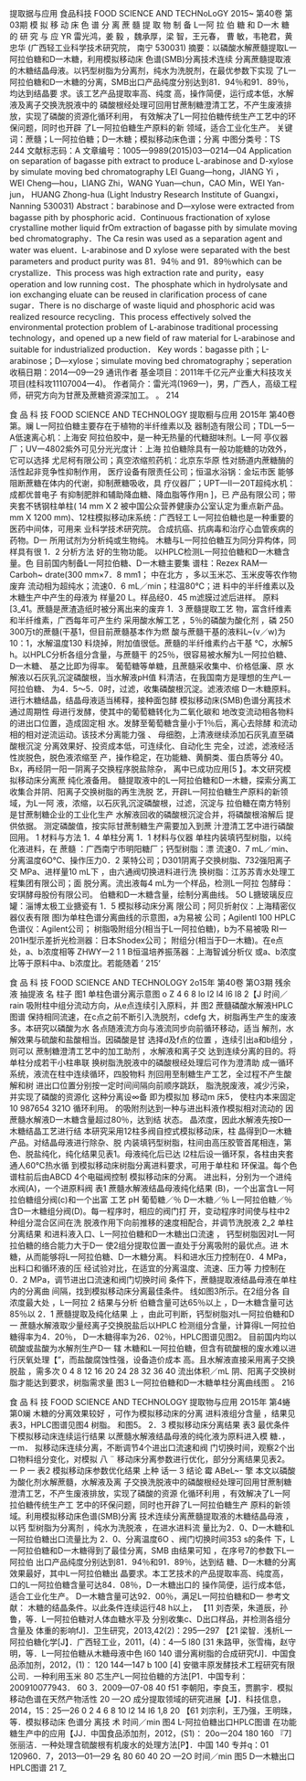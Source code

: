 提取据与应用 食品科技
FOOD SCIENCE AND TECHNoLoGY 2015~ 第40卷 第03期
模 拟 移 动 床 色 谱 分 离 蔗 髓 提 取 物 制 备
L一阿 拉 伯 糖 和 D一木 糖 的 研 究 与 应 YR
雷光鸿，姜 毅 ，魏承厚，梁 智，王元春， 曹 敏，韦艳君，黄忠华
(广西轻工业科学技术研究院， 南宁 530031)
摘要：以磷酸水解蔗髓提取L一阿拉伯糖和D一木糖，利用模拟移动床 色谱(SMB)分离技术连续
分离蔗髓提取液的木糖结晶母液。以钙型树脂为分离剂，纯水为洗脱剂，在最优参数下实现
了L一阿拉伯糖和D一木糖的分离，SMB出口产品纯度分别达到81．94％和91．89％，均达到结晶要
求。该工艺产品提取率高、纯度 高，操作简便，运行成本低，水解液及离子交换洗脱液中的
磷酸根经处理可回用甘蔗制糖澄清工艺，不产生废液排放，实现了磷酸的资源化循环利用，
有效解决了L一阿拉伯糖传统生产工艺中的环保问题，同时也开辟 了L一阿拉伯糖生产原料的新
领域，适合工业化生产。
关键词：蔗髓；L一阿拉伯糖；D一木糖；模拟移动床色谱；分离
中图分类号：TS 244 文献标志码：A 文章编号：1005—9989(2015)03—0214—04
Application on separation of bagasse pith extract to produce
L-arabinose and D-xylose by simulate moving bed chromatography
LEI Guang—hong，JIANG Yi ，WEI Cheng—hou，LIANG Zhi，WANG Yuan—chun，CAO Min，WEI Yan-jun，
HUANG Zhong-hua
(Light Industry Research Institute of Guangxi，Nanning 530031)
Abstract：barabinose and D—xylose were extracted from bagasse pith by phosphoric acid．Continuous
fractionation of xylose crystalline mother liquid frOm extraction of bagasse pith by simulate moving bed
chromatography．The Ca resin was used as a separation agent and water was eluent．L-arabinose and
D xylose were separated with the best parameters and product purity was 81．94％ and 91．89％which can
be crystallize．This process was high extraction rate and purity，easy operation and low running cost．The
phosphate which in hydrolysate and ion exchanging eluate can be reused in clarification process of cane
sugar．There is no discharge of waste liquid and phosphoric acid was realized resource recycling．This
process effectively solved the environmental protection problem of L-arabinose traditional processing
technology，and opened up a new field of raw material for L-arabinose and suitable for industrialized
production．
Key words：bagasse pith；L-arabinose；D—xylose；simulate moving bed chromatography；seperation
收稿日期：2014—09—29 通讯作者
基金项目：2011年千亿元产业重大科技攻关项目(桂科攻11107004—4)。
作者简介：雷光鸿(1969一)，男，广西人，高级工程师，研究方向为甘蔗及蔗糖资源深加工。
。 214

食 品 科 技
FOOD SCIENCE AND TECHNOLOGY 提取橱与应用
2O15年 第40卷 第。斓
L一阿拉伯糖主要存在于植物的半纤维素以及 器制造有限公司；TDL一5一A低速离心机：上海安
阿拉伯胶中，是一种无热量的代糖甜味剂。L一阿 亭仪器厂；UV一4802紫外可见分光光度计：上海
拉伯糖除具有一般功能糖的功效外，它可以选择 尤尼柯有限公司；真空浓缩煎药机：北京东华原
性对肠道内蔗糖酶的活性起非竞争性抑制作用， 医疗设备有限责任公司；恒温水浴锅：金坛市医
能够阻断蔗糖在体内的代谢，抑制蔗糖吸收，具 疗仪器厂；UPT—II一20T超纯水机：成都优普电子
有抑制肥胖和辅助降血糖、降血脂等作用n ]，已 产品有限公司；带夹套不锈钢柱单柱( 14 mm X 2
被中国公众营养健康办公室认定为重点新产品。 mm X 1200 mm)、12柱模拟移动床系统：广西轻工
L一阿拉伯糖也是一种重要的医药中间体，可用来 业科学技术研究院。
合成抗癌、抗病毒和治疗心血管疾病的药物。D一 所用试剂为分析纯或生物纯。
木糖与L一阿拉伯糖互为同分异构体，同样具有很 1．2 分析方法
好的生物功能。 以HPLC检测L一阿拉伯糖和D一木糖含量。色
目前国内制备L一阿拉伯糖、D一木糖主要集 谱柱：Rezex RAM—Carboh~ drate(300 mm×7．8 mm1；
中在北方 ，多以玉米芯、玉米皮等农作物废弃 流动相为超纯水；流速0．6 mL／min；柱温80℃；进
料中的半纤维素以及木糖生产中产生的母液为 样量20 L。样品经0．45 m滤膜过滤后进样。
原料[3_41。蔗髓是蔗渣造纸时被分离出来的废弃 1．3 蔗髓提取工艺
物，富含纤维素和半纤维素，广西每年可产生约 采用酸水解工艺 ，5％的磷酸为酸化剂 ，磷
250 300万t的蔗髓(干基1，但目前蔗髓基本作为燃 酸与蔗髓干基的液料L~(v／w)为10：1，水解温度130
料烧掉，附加值很低。蔗髓的半纤维素约占干基 ℃，水解5 h。以HPLC分析各组分含量，与蔗髓干
的25％，很容易被水解为L一阿拉伯糖、D一木糖、 基之比即为得率。
葡萄糖等单糖，且蔗髓采收集中、价格低廉、原 水解液以石灰乳沉淀磷酸根，当水解液pH值
料清洁，在我国南方是理想的生产L一阿拉伯糖、 为4．5～5．0时，过滤，收集磷酸根沉淀。滤液浓缩
D一木糖原料。 进行木糖结晶，结晶母液适当稀释，接种面包酵
模拟移动床(SMB)色谱分离技术通过周期性 母进行发酵，使其中的葡萄糖转化为二氧化碳和
地改变流动相各物料的进出口位置，造成固定相 水。发酵至葡萄糖含量小于1％后，离心去除酵
和流动相的相对逆流运动。该技术分离能力强 、 母细胞，上清液继续添加石灰乳直至磷酸根沉淀
分离效果好、投资成本低，可连续化、自动化生 完全，过滤，滤液经活性炭脱色，脱色液浓缩至
产，操作稳定，在功能糖、黄酮类、蛋白质等分 40。Bx，再经阴一阳一阴离子交换程序脱盐除杂，
离中已成功应用[5 】。本文研究模拟移动床分离蔗 纯化液备用。
髓提取液中的L一阿拉伯糖和D一木糖，探索分离工 收集合并阴、阳离子交换树脂的再生洗脱
艺，开辟L一阿拉伯糖生产原料的新领域，为L一阿 液，浓缩，以石灰乳沉淀磷酸根，过滤，沉淀与
拉伯糖在南方特别是甘蔗制糖企业的工业化生产 水解液回收的磷酸根沉淀合并，将磷酸根溶解后
提供依据。 测定磷酸值，按实际甘蔗制糖生产需要加入到蔗
汁澄清工艺中进行磷酸回用。
1 材料与方法
1．4 单柱分离
1．1 材料与仪器
单柱内装填钙型树脂，以纯化液进料，在
蔗髓 ：广西南宁市明阳糖厂；钙型树脂：漂
流速0．7 mL／min、分离温度6O℃、操作压力0．2
莱特公司；D301阴离子交换树脂、732强阳离子交 MPa、进样量10 mL下 ，由六通阀切换进料进行洗
换树脂：江苏苏青水处理工程集团有限公司；面
脱分离。流出液每4 mL为一个样品，检测L一阿拉
包酵母：安琪酵母股份有限公司。
伯糖和D一木糖含量，绘制分离曲线。
5O L搪玻璃反应罐：淄博太极工业搪瓷有
1．5 模拟移动床分离
限公司；阿贝折射仪：上海精密仪器仪表有限 图l为单柱色谱分离曲线的示意图，a为易被
公司；Agilentl 100 HPLC色谱仪：Agilent公司；
树脂吸附组分(相当于L一阿拉伯糖)，b为不易被吸
RI一201H型示差折光检测器：日本Shodex公司；
附组分(相当于D一木糖)。在e点处，a、b浓度相等
ZHWY一2 1 1 B恒温培养振荡器：上海智诚分析仪
或a、b浓度比等于原料中a、b浓度比。若能随着
‘ 215‘

食 品 科 技
FOOD SCIENCE AND TECHNOLOGY 2o15年 第40卷 第O3期
残余液 抽提液
名
柱子
图1 单柱色谱分离示意图 o Z 4 6 8 lo l2 l4 l6 l8 2【J
时间／rain
吸附柱中组分流动方向，从e点连续引入原料，并
图2 蔗髓磷酸水解液HPLC图谱
保持相同流速，在c点之前不断引入洗脱剂，cdefg
大，树脂再生产生的废液多。本研究以磷酸为水
各点随液流方向与液流同步向前循环移动，适当
解剂，水解效果与硫酸和盐酸相当。因磷酸是甘
选择d及f点的位置 ，连续引出a和b组分 ，则可以
蔗制糖澄清工艺中的加工助剂 ，水解液和离子交
达到连续分离的目的。将单柱分成若干小柱串联
换树脂洗脱液中的磷酸根经处理后可作为澄清助
成一循环系统，液流在柱中连续循环，四股物料
剂回用至制糖生产工艺，全过程不产生酸解和树
进出口位置分别按一定时间间隔向前顺序跳跃，
脂洗脱废液，减少污染，并实现了磷酸的资源化
这种分离设∞备 即为模拟加 移动m 床5， 使柱内本来固定 10 987654 321O
循环利用。
的吸附剂达到一种与进出料液作模拟相对流动的
因蔗髓水解液D一木糖含量超过80％，达到结
状态。
晶浓度，因此水解液先按D一木糖结晶工艺进行结
本研究采用12柱多阀自控式模拟移动床，柱
晶得到D一木糖产品。对结晶母液进行除杂、脱
内装填钙型树脂，柱间由高压胶管首尾相连，第
色、脱盐纯化，纯化结果见表1。母液纯化后已达
l2柱后设一循环泵，各柱由夹套通人60℃热水循
到模拟移动床树脂分离进料要求，可用于单柱和
环保温。每个色谱柱前后由ABCD 4个电磁阀控制
模拟移动床的分离。
进出料，分别为一个进纯水阀(A)，一个进原料阀
表1 蔗髓水解液结晶母液纯化结果
(B)，一个出富含L一阿拉伯糖组分阀(c)和一个出富
工艺 pH 葡萄糖／％ D一木糖／％ L一阿拉伯糖／％
含D一木糖组分阀(D)。每一程序时，相应的阀门打
开，变动程序时间使与柱中2种组分混合区间在洗
脱液作用下向前推移的速度相配合，并调节洗脱液
2_2 单柱分离结果
和进料液入口、L一阿拉伯糖和D一木糖出口流速 ，
钙型树脂因对L一阿拉伯糖的络合能力大于D一
使2组分提取位置一直处于分离吸附的最优点。进
木糖，从而能够将L一阿拉伯糖、D一木糖分离。
料和进水压力控制在0．4 MPa，出料口和循环液的压
经试验对比，在适宜的分离温度、流速、压力等
力控制在0．2 MPa，调节进出口流速和阀门切换时间
条件下，蔗髓提取液结晶母液在单柱内的分离曲
间隔，找到模拟移动床分离最佳条件。
线如图3所示。在2组分各 自浓度最大处 ，L一阿拉
2 结果与分析 伯糖含量可达65％以上 ，D一木糖含量可达85％以
2．1 蔗髓提取及纯化结果 上 ，由此可判断，钙型树脂对L一阿拉伯糖和D一
蔗髓水解液取少量经离子交换脱盐后以HPLC
检测组分含量，计算得L一阿拉伯糖得率为4．20％，
D一木糖得率为26．02％，HPLC图谱见图2。
目前国内均以硫酸或盐酸为水解剂生产D一
辖
木糖和L一阿拉伯糖，但含有硫酸根的废水难以进
行厌氧处理【”，而盐酸腐蚀性强，设备造价成本
高。且水解液直接采用离子交换脱盐 ，需多次 0 4 8 12 16 20 24 28 32 36 40
流出体积／mL
阴、阳离子交换树脂才能达到要求，树脂需求量
图3 L一阿拉伯糖和D一木糖单柱分离曲线图
。 216

食 品 科 技
FOOD SCIENCE AND TECHNOLOGY 提取物与应用
2O15年 第4蜷 第0斓
木糖的分离效果较好 ，可作为模拟移动床的分离 进料液组分含量 ，结果见表3，HPLC图谱见图4
树脂。 和图5。
2．3 模拟移动床分离结果 表3 最优条件下模拟移动床连续运行结果
以蔗髓水解液结晶母液的纯化液为原料进入模 糖．， 一m．
拟移动床连续分离，不断调节4个进出口流速和阀
门切换时间，观察2个出口物料组分变化，对模拟 八 ¨
移动床分离参数进行优化，部分分离结果见表2。
一
P 一
表2 模拟移动床参数优化结果
上种 话一
3 结论
霉 ABeL~- 擎
本文以磷酸为酸化剂水解蔗髓，水解液及离
子交换洗脱液中的磷酸根经处理可回用甘蔗制糖
澄清工艺，不产生废液排放，实现了磷酸的资源
化循环利用 ，有效解决了L一阿拉伯糖传统生产工
艺中的环保问题，同时也开辟了L一阿拉伯糖生产
原料的新领域。利用模拟移动床色谱(SMB)分离
技术连续分离蔗髓提取液的木糖结晶母液 ，以钙
型树脂为分离剂 ，纯水为洗脱液 ，在进水进料流
量比为2．0、D一木糖和L一阿拉伯糖出口流量比为
2．0、分离温度6O 、阀门切换时间353 s的条件
下，L一阿拉伯糖和D一木糖得到了最佳分离，SMB
由结果可知 ，在序号7的参数下L一阿拉伯 出口产品纯度分别达到81．94％和91．89％，达到结
糖、D一木糖的分离效果最好，其中L一阿拉伯糖出 晶要求。本工艺技术的产品提取率高、纯度高，
口的L一阿拉伯糖含量可达84．08％，D一木糖出口的 操作简便，运行成本低，适合工业化生产。
D一木糖含量可达92．00％，满足L一阿拉伯糖和D一 参考文献：
木糖的结晶条件。以此条件连续运行48 h以上， 【11 刘杏荣，朱道辰，孙鲁，等．L一阿拉伯糖对人体血糖水平及
分别收集c、D出口样品，并检测各组分含量及 体重的影响fJ]．卫生研究，2013,42(2)：295—297
【21 梁智．浅析L一阿拉伯糖化学[J】．广西轻工业，2011，(4)：4—5
l80
[31 朱路甲，张雪梅，赵守明，等．L一阿拉伯糖从木糖母液中色
l60
140 谱分离树脂的合成研究fJ]．中国食品添加剂，2012，(1)：
120 144—147
b 100
[4] 安徽丰原发酵技术工程研究有限公司．一种利用玉米
80
芯生产L一阿拉伯糖的方法[P1．中国专利：200910077943．
60
3．2009—07-08
40
f51 李朝阳，李良玉，贾鹏宇．模拟移动色谱在天然产物活性
20
—2O 成分提取领域的研究进展【J】．科技信息，2014，15：25—26
0 2 4 6 8 10 l2 14 I6 1,8 20
【61 刘宗利，王乃强，王明珠，等．模拟移动床 色谱分 离技 术
时间／min
图4 L-阿拉伯糖出口HPLC图谱 在功能糖生产中的应用【JJ．中国食品添加剂，2012，(S1)：
20o一204
180
160 『7] 张丽洁．一种处理含硫酸根有机废水的处理方法[P】．中国
140
专并q：01 120960．7，2013—01—29
名
80
60
40
2O
—2O
时间／min
图5 D一木糖出口HPLC图谱
21 7_

